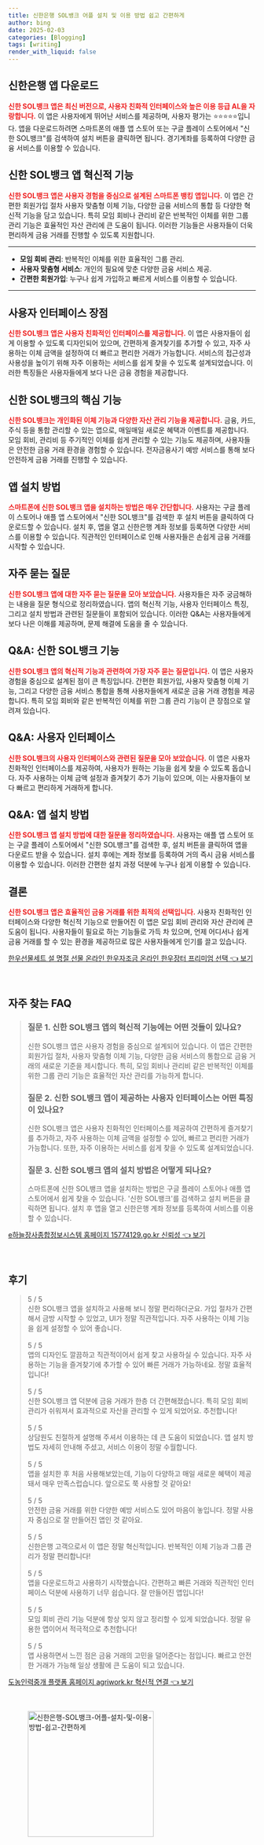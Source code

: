 ```yaml
---
title: 신한은행 SOL뱅크 어플 설치 및 이용 방법 쉽고 간편하게
author: bing
date: 2025-02-03
categories: [Blogging]
tags: [writing]
render_with_liquid: false
---
```



<h2 id='신한은행 앱 다운로드'>신한은행 앱 다운로드</h2>

<p><b><span style="color: #ee2323;">신한 SOL뱅크 앱은 최신 버전으로, 사용자 친화적 인터페이스와 높은 이용 등급 AL을 자랑합니다.</span></b> 이 앱은 사용자에게 뛰어난 서비스를 제공하며, 사용자 평가는 ⭐⭐⭐⭐⭐입니다. 앱을 다운로드하려면 스마트폰의 애플 앱 스토어 또는 구글 플레이 스토어에서 "신한 SOL뱅크"를 검색하여 설치 버튼을 클릭하면 됩니다. 경기계좌를 등록하여 다양한 금융 서비스를 이용할 수 있습니다.</p>

<h2 id='신한 SOL뱅크 앱 혁신적 기능'>신한 SOL뱅크 앱 혁신적 기능</h2>

<p><b><span style="color: #ee2323;">신한 SOL뱅크 앱은 사용자 경험을 중심으로 설계된 스마트폰 뱅킹 앱입니다.</span></b> 이 앱은 간편한 회원가입 절차 사용자 맞춤형 이체 기능, 다양한 금융 서비스의 통합 등 다양한 혁신적 기능을 담고 있습니다. 특히 모임 회비나 관리비 같은 반복적인 이체를 위한 그룹 관리 기능은 효율적인 자산 관리에 큰 도움이 됩니다. 이러한 기능들은 사용자들이 더욱 편리하게 금융 거래를 진행할 수 있도록 지원합니다.</p>

<hr />

<ul>
    <li><b>모임 회비 관리</b>: 반복적인 이체를 위한 효율적인 그룹 관리.</li>
    <li><b>사용자 맞춤형 서비스</b>: 개인의 필요에 맞춘 다양한 금융 서비스 제공.</li>
    <li><b>간편한 회원가입</b>: 누구나 쉽게 가입하고 빠르게 서비스를 이용할 수 있습니다.</li>
</ul>

<hr />

<h2 id='사용자 인터페이스 장점'>사용자 인터페이스 장점</h2>

<p><b><span style="color: #ee2323;">신한 SOL뱅크 앱은 사용자 친화적인 인터페이스를 제공합니다.</span></b> 이 앱은 사용자들이 쉽게 이용할 수 있도록 디자인되어 있으며, 간편하게 즐겨찾기를 추가할 수 있고, 자주 사용하는 이체 금액을 설정하여 더 빠르고 편리한 거래가 가능합니다. 서비스의 접근성과 사용성을 높이기 위해 자주 이용하는 서비스를 쉽게 찾을 수 있도록 설계되었습니다. 이러한 특징들은 사용자들에게 보다 나은 금융 경험을 제공합니다.</p>

<h2 id='신한 SOL뱅크의 핵심 기능'>신한 SOL뱅크의 핵심 기능</h2>

<p><b><span style="color: #ee2323;">신한 SOL뱅크는 개인화된 이체 기능과 다양한 자산 관리 기능을 제공합니다.</span></b> 금융, 카드, 주식 등을 통합 관리할 수 있는 앱으로, 매일매일 새로운 혜택과 이벤트를 제공합니다. 모임 회비, 관리비 등 주기적인 이체를 쉽게 관리할 수 있는 기능도 제공하며, 사용자들은 안전한 금융 거래 환경을 경험할 수 있습니다. 전자금융사기 예방 서비스를 통해 보다 안전하게 금융 거래를 진행할 수 있습니다.</p>

<h2 id='앱 설치 방법'>앱 설치 방법</h2>

<p><b><span style="color: #ee2323;">스마트폰에 신한 SOL뱅크 앱을 설치하는 방법은 매우 간단합니다.</span></b> 사용자는 구글 플레이 스토어나 애플 앱 스토어에서 "신한 SOL뱅크"를 검색한 후 설치 버튼을 클릭하여 다운로드할 수 있습니다. 설치 후, 앱을 열고 신한은행 계좌 정보를 등록하면 다양한 서비스를 이용할 수 있습니다. 직관적인 인터페이스로 인해 사용자들은 손쉽게 금융 거래를 시작할 수 있습니다.</p>

<h2 id='자주 묻는 질문'>자주 묻는 질문</h2>

<p><b><span style="color: #ee2323;">신한 SOL뱅크 앱에 대한 자주 묻는 질문을 모아 보았습니다.</span></b> 사용자들은 자주 궁금해하는 내용을 질문 형식으로 정리하였습니다. 앱의 혁신적 기능, 사용자 인터페이스 특징, 그리고 설치 방법과 관련된 질문들이 포함되어 있습니다. 이러한 Q&A는 사용자들에게 보다 나은 이해를 제공하며, 문제 해결에 도움을 줄 수 있습니다.</p>

<h2 id='Q&A: 신한 SOL뱅크 기능'>Q&A: 신한 SOL뱅크 기능</h2>

<p><b><span style="color: #ee2323;">신한 SOL뱅크 앱의 혁신적 기능과 관련하여 가장 자주 묻는 질문입니다.</span></b> 이 앱은 사용자 경험을 중심으로 설계된 점이 큰 특징입니다. 간편한 회원가입, 사용자 맞춤형 이체 기능, 그리고 다양한 금융 서비스 통합을 통해 사용자들에게 새로운 금융 거래 경험을 제공합니다. 특히 모임 회비와 같은 반복적인 이체를 위한 그룹 관리 기능이 큰 장점으로 알려져 있습니다.</p>

<h2 id='Q&A: 사용자 인터페이스'>Q&A: 사용자 인터페이스</h2>

<p><b><span style="color: #ee2323;">신한 SOL뱅크의 사용자 인터페이스와 관련된 질문을 모아 보았습니다.</span></b> 이 앱은 사용자 친화적인 인터페이스를 제공하여, 사용자가 원하는 기능을 쉽게 찾을 수 있도록 돕습니다. 자주 사용하는 이체 금액 설정과 즐겨찾기 추가 기능이 있으며, 이는 사용자들이 보다 빠르고 편리하게 거래하게 합니다.</p>

<h2 id='Q&A: 앱 설치 방법'>Q&A: 앱 설치 방법</h2>

<p><b><span style="color: #ee2323;">신한 SOL뱅크 앱 설치 방법에 대한 질문을 정리하였습니다.</span></b> 사용자는 애플 앱 스토어 또는 구글 플레이 스토어에서 "신한 SOL뱅크"를 검색한 후, 설치 버튼을 클릭하여 앱을 다운로드 받을 수 있습니다. 설치 후에는 계좌 정보를 등록하여 거의 즉시 금융 서비스를 이용할 수 있습니다. 이러한 간편한 설치 과정 덕분에 누구나 쉽게 이용할 수 있습니다.</p>

<h2 id='결론'>결론</h2>

<p><b><span style="color: #ee2323;">신한 SOL뱅크 앱은 효율적인 금융 거래를 위한 최적의 선택입니다.</span></b> 사용자 친화적인 인터페이스와 다양한 혁신적 기능으로 만들어진 이 앱은 모임 회비 관리와 자산 관리에 큰 도움이 됩니다. 사용자들이 필요로 하는 기능들로 가득 차 있으며, 언제 어디서나 쉽게 금융 거래를 할 수 있는 환경을 제공하므로 많은 사용자들에게 인기를 끌고 있습니다.</p>


<p><a class="click-button" title="한우선물세트 설 명절 선물 온라인 한우자조금 온라인 한우장터 프리미엄 선택" href="https://somered.github.io/posts/%ED%95%9C%EC%9A%B0%EC%84%A0%EB%AC%BC%EC%84%B8%ED%8A%B8-%EC%84%A4-%EB%AA%85%EC%A0%88-%EC%84%A0%EB%AC%BC-%EC%98%A8%EB%9D%BC%EC%9D%B8-%ED%95%9C%EC%9A%B0%EC%9E%90%EC%A1%B0%EA%B8%88-%EC%98%A8%EB%9D%BC%EC%9D%B8-%ED%95%9C%EC%9A%B0%EC%9E%A5%ED%84%B0-%ED%94%84%EB%A6%AC%EB%AF%B8%EC%97%84-%EC%84%A0%ED%83%9D/" rel="dofollow">한우선물세트 설 명절 선물 온라인 한우자조금 온라인 한우장터 프리미엄 선택 👈 보기</a></p><br>
<h2 id='자주_찾는_FAQ'>자주 찾는 FAQ</h2>
<div itemscope="" itemtype="https://schema.org/FAQPage"> 
<blockquote> 
<div itemscope="" itemprop="mainEntity" itemtype="https://schema.org/Question"> 
<h3 itemprop="name">질문 1. 신한 SOL뱅크 앱의 혁신적 기능에는 어떤 것들이 있나요?</h3> 
<div itemscope="" itemprop="acceptedAnswer" itemtype="https://schema.org/Answer"> 
<span itemprop="text"> 
<p>신한 SOL뱅크 앱은 사용자 경험을 중심으로 설계되어 있습니다. 이 앱은 간편한 회원가입 절차, 사용자 맞춤형 이체 기능, 다양한 금융 서비스의 통합으로 금융 거래의 새로운 기준을 제시합니다. 특히, 모임 회비나 관리비 같은 반복적인 이체를 위한 그룹 관리 기능은 효율적인 자산 관리를 가능하게 합니다.</p> 
</span> 
</div> 
</div> 

<div itemscope="" itemprop="mainEntity" itemtype="https://schema.org/Question"> 
<h3 itemprop="name">질문 2. 신한 SOL뱅크 앱이 제공하는 사용자 인터페이스는 어떤 특징이 있나요?</h3> 
<div itemscope="" itemprop="acceptedAnswer" itemtype="https://schema.org/Answer"> 
<span itemprop="text"> 
<p>신한 SOL뱅크 앱은 사용자 친화적인 인터페이스를 제공하여 간편하게 즐겨찾기를 추가하고, 자주 사용하는 이체 금액을 설정할 수 있어, 빠르고 편리한 거래가 가능합니다. 또한, 자주 이용하는 서비스를 쉽게 찾을 수 있도록 설계되었습니다.</p> 
</span> 
</div> 
</div> 

<div itemscope="" itemprop="mainEntity" itemtype="https://schema.org/Question"> 
<h3 itemprop="name">질문 3. 신한 SOL뱅크 앱의 설치 방법은 어떻게 되나요?</h3> 
<div itemscope="" itemprop="acceptedAnswer" itemtype="https://schema.org/Answer"> 
<span itemprop="text"> 
<p>스마트폰에 신한 SOL뱅크 앱을 설치하는 방법은 구글 플레이 스토어나 애플 앱 스토어에서 쉽게 찾을 수 있습니다. '신한 SOL뱅크'를 검색하고 설치 버튼을 클릭하면 됩니다. 설치 후 앱을 열고 신한은행 계좌 정보를 등록하여 서비스를 이용할 수 있습니다.</p> 
</span> 
</div> 
</div> 

</blockquote> 
</div>
<p><a class="click-button" title="e하늘장사종합정보시스템 홈페이지 15774129.go.kr 신뢰성" href="https://somered.github.io/posts/e%ED%95%98%EB%8A%98%EC%9E%A5%EC%82%AC%EC%A2%85%ED%95%A9%EC%A0%95%EB%B3%B4%EC%8B%9C%EC%8A%A4%ED%85%9C-%ED%99%88%ED%8E%98%EC%9D%B4%EC%A7%80-15774129.go.kr-%EC%8B%A0%EB%A2%B0%EC%84%B1/" rel="dofollow">e하늘장사종합정보시스템 홈페이지 15774129.go.kr 신뢰성 👈 보기</a></p><br>
<h2 id='후기'>후기</h2>
<div itemscope itemtype="https://schema.org/Product">
  <blockquote>
  <div itemprop="review" itemscope itemtype="https://schema.org/Review">
      <div itemprop="reviewRating" itemscope itemtype="https://schema.org/Rating"> <span itemprop="ratingValue">5</span> / <span itemprop="bestRating">5</span> </div>
      <span itemprop="reviewBody">신한 SOL뱅크 앱을 설치하고 사용해 보니 정말 편리하더군요. 가입 절차가 간편해서 금방 시작할 수 있었고, UI가 정말 직관적입니다. 자주 사용하는 이체 기능을 쉽게 설정할 수 있어 좋습니다.</span>
  </div>
  <br>
  <div itemprop="review" itemscope itemtype="https://schema.org/Review">
      <div itemprop="reviewRating" itemscope itemtype="https://schema.org/Rating"> <span itemprop="ratingValue">5</span> / <span itemprop="bestRating">5</span> </div>
      <span itemprop="reviewBody">앱의 디자인도 깔끔하고 직관적이어서 쉽게 찾고 사용하실 수 있습니다. 자주 사용하는 기능을 즐겨찾기에 추가할 수 있어 빠른 거래가 가능하네요. 정말 효율적입니다!</span>
  </div>
  <br>
  <div itemprop="review" itemscope itemtype="https://schema.org/Review">
      <div itemprop="reviewRating" itemscope itemtype="https://schema.org/Rating"> <span itemprop="ratingValue">5</span> / <span itemprop="bestRating">5</span> </div>
      <span itemprop="reviewBody">신한 SOL뱅크 앱 덕분에 금융 거래가 한층 더 간편해졌습니다. 특히 모임 회비 관리가 쉬워져서 효과적으로 자산을 관리할 수 있게 되었어요. 추천합니다!</span>
  </div>
  <br>
  <div itemprop="review" itemscope itemtype="https://schema.org/Review">
      <div itemprop="reviewRating" itemscope itemtype="https://schema.org/Rating"> <span itemprop="ratingValue">5</span> / <span itemprop="bestRating">5</span> </div>
      <span itemprop="reviewBody">상담원도 친절하게 설명해 주셔서 이용하는 데 큰 도움이 되었습니다. 앱 설치 방법도 자세히 안내해 주셨고, 서비스 이용이 정말 수월합니다.</span>
  </div>
  <br>
  <div itemprop="review" itemscope itemtype="https://schema.org/Review">
      <div itemprop="reviewRating" itemscope itemtype="https://schema.org/Rating"> <span itemprop="ratingValue">5</span> / <span itemprop="bestRating">5</span> </div>
      <span itemprop="reviewBody">앱을 설치한 후 처음 사용해보았는데, 기능이 다양하고 매일 새로운 혜택이 제공돼서 매우 만족스럽습니다. 앞으로도 쭉 사용할 것 같아요!</span>
  </div>
  <br>
  <div itemprop="review" itemscope itemtype="https://schema.org/Review">
      <div itemprop="reviewRating" itemscope itemtype="https://schema.org/Rating"> <span itemprop="ratingValue">5</span> / <span itemprop="bestRating">5</span> </div>
      <span itemprop="reviewBody">안전한 금융 거래를 위한 다양한 예방 서비스도 있어 마음이 놓입니다. 정말 사용자 중심으로 잘 만들어진 앱인 것 같아요.</span>
  </div>
  <br>
  <div itemprop="review" itemscope itemtype="https://schema.org/Review">
      <div itemprop="reviewRating" itemscope itemtype="https://schema.org/Rating"> <span itemprop="ratingValue">5</span> / <span itemprop="bestRating">5</span> </div>
      <span itemprop="reviewBody">신한은행 고객으로서 이 앱은 정말 혁신적입니다. 반복적인 이체 기능과 그룹 관리가 정말 편리합니다!</span>
  </div>
  <br>
  <div itemprop="review" itemscope itemtype="https://schema.org/Review">
      <div itemprop="reviewRating" itemscope itemtype="https://schema.org/Rating"> <span itemprop="ratingValue">5</span> / <span itemprop="bestRating">5</span> </div>
      <span itemprop="reviewBody">앱을 다운로드하고 사용하기 시작했습니다. 간편하고 빠른 거래와 직관적인 인터페이스 덕분에 사용하기 너무 쉽습니다. 잘 만들어진 앱입니다!</span>
  </div>
  <br>
  <div itemprop="review" itemscope itemtype="https://schema.org/Review">
      <div itemprop="reviewRating" itemscope itemtype="https://schema.org/Rating"> <span itemprop="ratingValue">5</span> / <span itemprop="bestRating">5</span> </div>
      <span itemprop="reviewBody">모임 회비 관리 기능 덕분에 항상 잊지 않고 정리할 수 있게 되었습니다. 정말 유용한 앱이어서 적극적으로 추천합니다!</span>
  </div>
  <br>
  <div itemprop="review" itemscope itemtype="https://schema.org/Review">
      <div itemprop="reviewRating" itemscope itemtype="https://schema.org/Rating"> <span itemprop="ratingValue">5</span> / <span itemprop="bestRating">5</span> </div>
      <span itemprop="reviewBody">앱 사용하면서 느낀 점은 금융 거래의 고민을 덜어준다는 점입니다. 빠르고 안전한 거래가 가능해 일상 생활에 큰 도움이 되고 있습니다.</span>
  </div>
  </blockquote>
</div>
<p><a class="click-button" title="도농인력중개 플랫폼 홈페이지 agriwork.kr 혁신적 연결" href="https://somered.github.io/posts/%EB%8F%84%EB%86%8D%EC%9D%B8%EB%A0%A5%EC%A4%91%EA%B0%9C-%ED%94%8C%EB%9E%AB%ED%8F%BC-%ED%99%88%ED%8E%98%EC%9D%B4%EC%A7%80-agriwork.kr-%ED%98%81%EC%8B%A0%EC%A0%81-%EC%97%B0%EA%B2%B0/" rel="dofollow">도농인력중개 플랫폼 홈페이지 agriwork.kr 혁신적 연결 👈 보기</a></p><br>
<figure class="image"><img src="https://somered.github.io/assets/img/thumbnail/신한은행-SOL뱅크-어플-설치-및-이용-방법-쉽고-간편하게.webp" alt="신한은행-SOL뱅크-어플-설치-및-이용-방법-쉽고-간편하게" width="256" height="256"></figure>